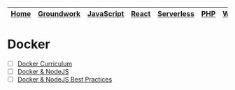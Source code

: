 | [Home](README.md) | [Groundwork](groundwork.md) | [JavaScript](javascript.md) | [React](react.md) | [Serverless](serverless.md) | [PHP](php.md) | [WordPress](wordpress.md) | Docker |
| ----------------- | --------------------------- | --------------------------- | ----------------- | --------------------------- | ------------- | ------------------------- | ------ |


# Docker

* [ ] [Docker Curriculum](https://docker-curriculum.com/)
* [ ] [Docker & NodeJS](https://nodejs.org/en/docs/guides/nodejs-docker-webapp/)
* [ ] [Docker & NodeJS Best Practices](https://github.com/nodejs/docker-node/blob/master/docs/BestPractices.md)
